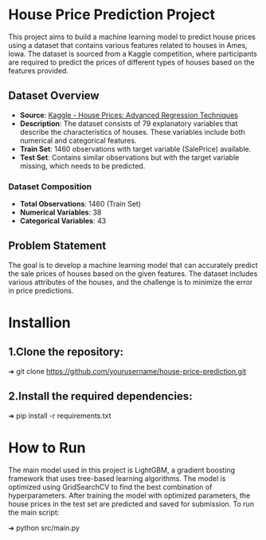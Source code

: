 # House Price Prediction Project

This project aims to build a machine learning model to predict house prices using a dataset that contains various features related to houses in Ames, Iowa. The dataset is sourced from a Kaggle competition, where participants are required to predict the prices of different types of houses based on the features provided.

## Dataset Overview

- **Source**: [Kaggle - House Prices: Advanced Regression Techniques](https://www.kaggle.com/competitions/house-prices-advanced-regression-techniques/overview/evaluation)
- **Description**: The dataset consists of 79 explanatory variables that describe the characteristics of houses. These variables include both numerical and categorical features.
- **Train Set**: 1460 observations with target variable (SalePrice) available.
- **Test Set**: Contains similar observations but with the target variable missing, which needs to be predicted.

### Dataset Composition

- **Total Observations**: 1460 (Train Set)
- **Numerical Variables**: 38
- **Categorical Variables**: 43

## Problem Statement

The goal is to develop a machine learning model that can accurately predict the sale prices of houses based on the given features. The dataset includes various attributes of the houses, and the challenge is to minimize the error in price predictions.

# Installion
## 1.Clone the repository:

➜ git clone https://github.com/yourusername/house-price-prediction.git

## 2.Install the required dependencies:
➜ pip install -r requirements.txt


# How to Run
The main model used in this project is LightGBM, a gradient boosting framework that uses tree-based learning algorithms. The model is optimized using GridSearchCV to find the best combination of hyperparameters. After training the model with optimized parameters, the house prices in the test set are predicted and saved for submission.
To run the main script:

➜ python src/main.py

